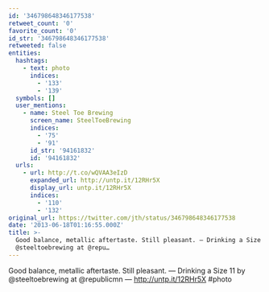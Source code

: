 ```yaml
---
id: '346798648346177538'
retweet_count: '0'
favorite_count: '0'
id_str: '346798648346177538'
retweeted: false
entities:
  hashtags:
    - text: photo
      indices:
        - '133'
        - '139'
  symbols: []
  user_mentions:
    - name: Steel Toe Brewing
      screen_name: SteelToeBrewing
      indices:
        - '75'
        - '91'
      id_str: '94161832'
      id: '94161832'
  urls:
    - url: http://t.co/wQVAA3eIzD
      expanded_url: http://untp.it/12RHr5X
      display_url: untp.it/12RHr5X
      indices:
        - '110'
        - '132'
original_url: https://twitter.com/jth/status/346798648346177538
date: '2013-06-18T01:16:55.000Z'
title: >-
  Good balance, metallic aftertaste. Still pleasant. — Drinking a Size 11 by
  @steeltoebrewing at @repu…
---
```


Good balance, metallic aftertaste. Still pleasant. — Drinking a Size 11 by @steeltoebrewing at @republicmn  — http://untp.it/12RHr5X #photo
